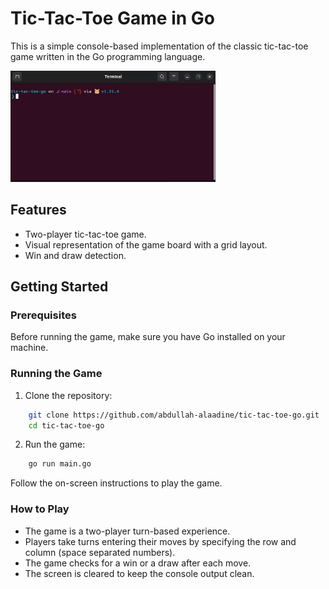 # Tic-Tac-Toe Game in Go

This is a simple console-based implementation of the classic tic-tac-toe game written in the Go programming language.

![Tic-Tac-Toe](./tic-tac-toe-go.gif)

## Features

- Two-player tic-tac-toe game.
- Visual representation of the game board with a grid layout.
- Win and draw detection.

## Getting Started

### Prerequisites

Before running the game, make sure you have Go installed on your machine.

### Running the Game

1. Clone the repository:

```bash
    git clone https://github.com/abdullah-alaadine/tic-tac-toe-go.git
    cd tic-tac-toe-go
```

2. Run the game:

```bash
    go run main.go
```

Follow the on-screen instructions to play the game.

### How to Play

- The game is a two-player turn-based experience.
- Players take turns entering their moves by specifying the row and column (space separated numbers).
- The game checks for a win or a draw after each move.
- The screen is cleared to keep the console output clean.
